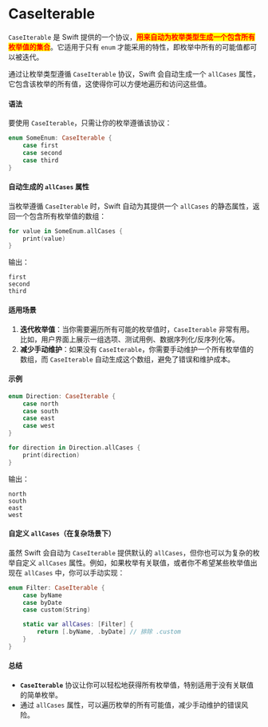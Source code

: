 # CaseIterable

`CaseIterable` 是 Swift 提供的一个协议，<mark style="color:red;">**用来自动为枚举类型生成一个包含所有枚举值的集合**</mark>。它适用于只有 `enum` 才能采用的特性，即枚举中所有的可能值都可以被迭代。

通过让枚举类型遵循 `CaseIterable` 协议，Swift 会自动生成一个 `allCases` 属性，它包含该枚举的所有值，这使得你可以方便地遍历和访问这些值。

#### 语法

要使用 `CaseIterable`，只需让你的枚举遵循该协议：

```swift
enum SomeEnum: CaseIterable {
    case first
    case second
    case third
}
```

#### 自动生成的 `allCases` 属性

当枚举遵循 `CaseIterable` 时，Swift 自动为其提供一个 `allCases` 的静态属性，返回一个包含所有枚举值的数组：

```swift
for value in SomeEnum.allCases {
    print(value)
}
```

输出：

```
first
second
third
```

#### 适用场景

1. **迭代枚举值**：当你需要遍历所有可能的枚举值时，`CaseIterable` 非常有用。比如，用户界面上展示一组选项、测试用例、数据序列化/反序列化等。
2. **减少手动维护**：如果没有 `CaseIterable`，你需要手动维护一个所有枚举值的数组，而 `CaseIterable` 自动生成这个数组，避免了错误和维护成本。

#### 示例

```swift
enum Direction: CaseIterable {
    case north
    case south
    case east
    case west
}

for direction in Direction.allCases {
    print(direction)
}
```

输出：

```
north
south
east
west
```

#### 自定义 `allCases`（在复杂场景下）

虽然 Swift 会自动为 `CaseIterable` 提供默认的 `allCases`，但你也可以为复杂的枚举自定义 `allCases` 属性。例如，如果枚举有关联值，或者你不希望某些枚举值出现在 `allCases` 中，你可以手动实现：

```swift
enum Filter: CaseIterable {
    case byName
    case byDate
    case custom(String)

    static var allCases: [Filter] {
        return [.byName, .byDate] // 排除 .custom
    }
}
```

#### 总结

* **`CaseIterable`** 协议让你可以轻松地获得所有枚举值，特别适用于没有关联值的简单枚举。
* 通过 `allCases` 属性，可以遍历枚举的所有可能值，减少手动维护的错误风险。
